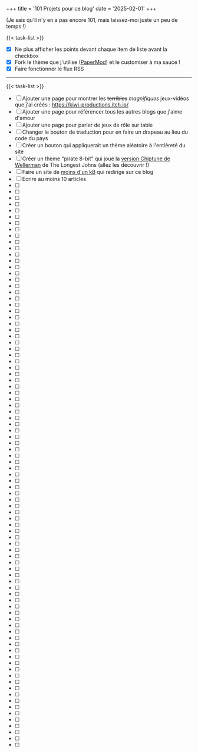 +++
title = '101 Projets pour ce blog'
date = '2025-02-01'
+++

(Je sais qu'il n'y en a pas encore 101, mais laissez-moi juste un peu de temps !)

{{< task-list >}}
- [x] Ne plus afficher les points devant chaque item de liste avant la checkbox
- [x] Fork le thème que j'utilise ([PaperMod](https://github.com/adityatelange/hugo-PaperMod)) et le customiser à ma sauce !
- [x] Faire fonctionner le flux RSS

---

{{< task-list >}}
- [ ] Ajouter une page pour montrer les ~~terribles~~ *magnifiques* jeux-vidéos que j'ai créés : https://kiwi-productions.itch.io/
- [ ] Ajouter une page pour référencer tous les autres blogs que j'aime d'amour
- [ ] Ajouter une page pour parler de jeux de rôle sur table
- [ ] Changer le bouton de traduction pour en faire un drapeau au lieu du code du pays
- [ ] Créer un bouton qui appliquerait un thème aléatoire à l'entièreté du site
- [ ] Créer un thème "pirate 8-bit" qui joue la [version Chiptune de Wellerman](https://www.youtube.com/watch?v=VORvYm1ggoM) de The Longest Johns (allez les découvrir !)
- [ ] Faire un site de [moins d'un kB](https://1kb.club/) qui redirige sur ce blog
- [ ] Ecrire au moins 10 articles
- [ ]
- [ ]
- [ ]
- [ ]
- [ ]
- [ ]
- [ ]
- [ ]
- [ ]
- [ ]
- [ ]
- [ ]
- [ ]
- [ ]
- [ ]
- [ ]
- [ ]
- [ ]
- [ ]
- [ ]
- [ ]
- [ ]
- [ ]
- [ ]
- [ ]
- [ ]
- [ ]
- [ ]
- [ ]
- [ ]
- [ ]
- [ ]
- [ ]
- [ ]
- [ ]
- [ ]
- [ ]
- [ ]
- [ ]
- [ ]
- [ ]
- [ ]
- [ ]
- [ ]
- [ ]
- [ ]
- [ ]
- [ ]
- [ ]
- [ ]
- [ ]
- [ ]
- [ ]
- [ ]
- [ ]
- [ ]
- [ ]
- [ ]
- [ ]
- [ ]
- [ ]
- [ ]
- [ ]
- [ ]
- [ ]
- [ ]
- [ ]
- [ ]
- [ ]
- [ ]
- [ ]
- [ ]
- [ ]
- [ ]
- [ ]
- [ ]
- [ ]
- [ ]
- [ ]
- [ ]
- [ ]
- [ ]
- [ ]
- [ ]
- [ ]
- [ ]
- [ ]
- [ ]
- [ ]
- [ ]